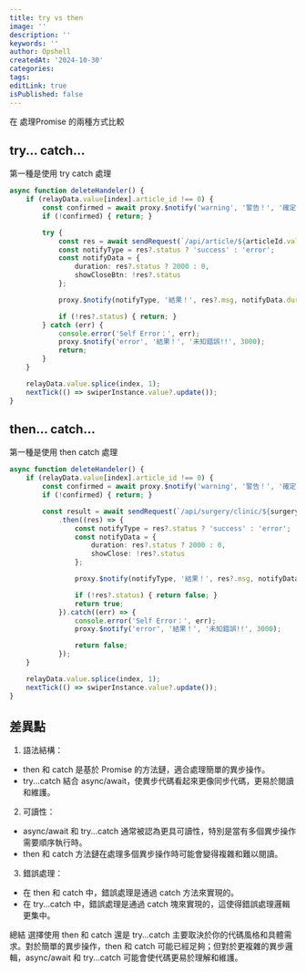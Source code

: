 ```yaml
---
title: try vs then
image: ''
description: ''
keywords: ''
author: Opshell
createdAt: '2024-10-30'
categories: 
tags: 
editLink: true
isPublished: false
---
```

在 處理Promise 的兩種方式比較

## try... catch...
第一種是使用 try catch 處理
```ts
async function deleteHandeler() {
    if (relayData.value[index].article_id !== 0) {
        const confirmed = await proxy.$notify('warning', '警告！', '確定要刪除嗎？', 0, true);
        if (!confirmed) { return; }

        try {
            const res = await sendRequest(`/api/article/${articleId.value}`, 'DELETE');
            const notifyType = res?.status ? 'success' : 'error';
            const notifyData = {
                duration: res?.status ? 2000 : 0,
                showCloseBtn: !res?.status
            };

            proxy.$notify(notifyType, '結果！', res?.msg, notifyData.duration, notifyData.showCloseBtn);

            if (!res?.status) { return; }
        } catch (err) {
            console.error('Self Error：', err);
            proxy.$notify('error', '結果！', '未知錯誤!!', 3000);
            return;
        }
    }

    relayData.value.splice(index, 1);
    nextTick(() => swiperInstance.value?.update());
}
```

## then... catch...
第一種是使用 then catch 處理
```ts
async function deleteHandeler() {
    if (relayData.value[index].article_id !== 0) {
        const confirmed = await proxy.$notify('warning', '警告！', '確定要刪除嗎？', 0, true);
        if (!confirmed) { return; }

        const result = await sendRequest(`/api/surgery/clinic/${surgeryId.value}`, 'DELETE')
            .then((res) => {
                const notifyType = res?.status ? 'success' : 'error';
                const notifyData = {
                    duration: res?.status ? 2000 : 0,
                    showClose: !res?.status
                };

                proxy.$notify(notifyType, '結果！', res?.msg, notifyData.duration, notifyData.showClose);

                if (!res?.status) { return false; }
                return true;
            }).catch((err) => {
                console.error('Self Error：', err);
                proxy.$notify('error', '結果！', '未知錯誤!!', 3000);

                return false;
            });
    }

    relayData.value.splice(index, 1);
    nextTick(() => swiperInstance.value?.update());
}
```

## 差異點
1. 語法結構：

- then 和 catch 是基於 Promise 的方法鏈，適合處理簡單的異步操作。
- try...catch 結合 async/await，使異步代碼看起來更像同步代碼，更易於閱讀和維護。
2. 可讀性：

- async/await 和 try...catch 通常被認為更具可讀性，特別是當有多個異步操作需要順序執行時。
- then 和 catch 方法鏈在處理多個異步操作時可能會變得複雜和難以閱讀。
3. 錯誤處理：

- 在 then 和 catch 中，錯誤處理是通過 catch 方法來實現的。
- 在 try...catch 中，錯誤處理是通過 catch 塊來實現的，這使得錯誤處理邏輯更集中。

總結
選擇使用 then 和 catch 還是 try...catch 主要取決於你的代碼風格和具體需求。對於簡單的異步操作，then 和 catch 可能已經足夠；但對於更複雜的異步邏輯，async/await 和 try...catch 可能會使代碼更易於理解和維護。
